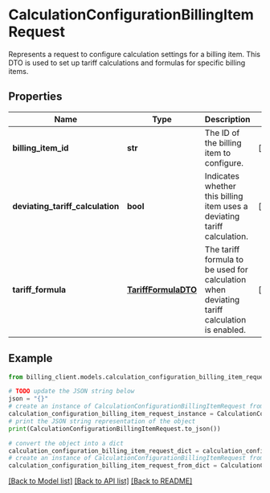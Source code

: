 # CalculationConfigurationBillingItemRequest

Represents a request to configure calculation settings for a billing item.  This DTO is used to set up tariff calculations and formulas for specific billing items.

## Properties

Name | Type | Description | Notes
------------ | ------------- | ------------- | -------------
**billing_item_id** | **str** | The ID of the billing item to configure. | [optional] 
**deviating_tariff_calculation** | **bool** | Indicates whether this billing item uses a deviating tariff calculation. | [optional] 
**tariff_formula** | [**TariffFormulaDTO**](TariffFormulaDTO.md) | The tariff formula to be used for calculation when deviating tariff calculation is enabled. | [optional] 

## Example

```python
from billing_client.models.calculation_configuration_billing_item_request import CalculationConfigurationBillingItemRequest

# TODO update the JSON string below
json = "{}"
# create an instance of CalculationConfigurationBillingItemRequest from a JSON string
calculation_configuration_billing_item_request_instance = CalculationConfigurationBillingItemRequest.from_json(json)
# print the JSON string representation of the object
print(CalculationConfigurationBillingItemRequest.to_json())

# convert the object into a dict
calculation_configuration_billing_item_request_dict = calculation_configuration_billing_item_request_instance.to_dict()
# create an instance of CalculationConfigurationBillingItemRequest from a dict
calculation_configuration_billing_item_request_from_dict = CalculationConfigurationBillingItemRequest.from_dict(calculation_configuration_billing_item_request_dict)
```
[[Back to Model list]](../README.md#documentation-for-models) [[Back to API list]](../README.md#documentation-for-api-endpoints) [[Back to README]](../README.md)


